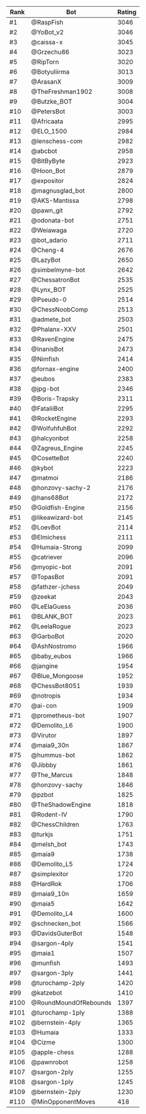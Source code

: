 Rank|Bot|Rating
---|---|---
#1|@RaspFish|3046
#2|@YoBot_v2|3046
#3|@caissa-x|3045
#4|@Grzechu86|3023
#5|@RipTorn|3020
#6|@Botyuliirma|3013
#7|@ArasanX|3009
#8|@TheFreshman1902|3008
#9|@Butzke_BOT|3004
#10|@PetersBot|3003
#11|@Africaata|2995
#12|@ELO_1500|2984
#13|@lenschess-com|2982
#14|@abcbot|2958
#15|@BitByByte|2923
#16|@Hoon_Bot|2879
#17|@expositor|2824
#18|@magnusglad_bot|2800
#19|@AKS-Mantissa|2798
#20|@pawn_git|2792
#21|@odonata-bot|2751
#22|@Weiawaga|2720
#23|@bot_adario|2711
#24|@Cheng-4|2676
#25|@LazyBot|2650
#26|@simbelmyne-bot|2642
#27|@ChessatronBot|2535
#28|@Lynx_BOT|2525
#29|@Pseudo-0|2514
#30|@ChessNoobComp|2513
#31|@admete_bot|2503
#32|@Phalanx-XXV|2501
#33|@RavenEngine|2475
#34|@InanisBot|2473
#35|@Nimfish|2414
#36|@fornax-engine|2400
#37|@eubos|2383
#38|@jpg-bot|2346
#39|@Boris-Trapsky|2311
#40|@FataliiBot|2295
#41|@RocketEngine|2293
#42|@WolfuhfuhBot|2292
#43|@halcyonbot|2258
#44|@Zagreus_Engine|2245
#45|@CosetteBot|2240
#46|@kybot|2223
#47|@matmoi|2186
#48|@honzovy-sachy-2|2176
#49|@hans68Bot|2172
#50|@Goldfish-Engine|2156
#51|@likeawizard-bot|2145
#52|@LoevBot|2114
#53|@Elmichess|2111
#54|@Humaia-Strong|2099
#55|@catriever|2096
#56|@myopic-bot|2091
#57|@TopasBot|2091
#58|@fathzer-jchess|2049
#59|@zeekat|2043
#60|@LeElaGuess|2036
#61|@BLANK_BOT|2023
#62|@LeelaRogue|2023
#63|@GarboBot|2020
#64|@AshNostromo|1966
#65|@baby_eubos|1966
#66|@jangine|1954
#67|@Blue_Mongoose|1952
#68|@ChessBot8051|1939
#69|@notropis|1934
#70|@ai-con|1909
#71|@prometheus-bot|1907
#72|@Demolito_L6|1900
#73|@Virutor|1897
#74|@maia9_30n|1867
#75|@hummus-bot|1862
#76|@Jibbby|1861
#77|@The_Marcus|1848
#78|@honzovy-sachy|1846
#79|@pzbot|1825
#80|@TheShadowEngine|1818
#81|@Rodent-IV|1790
#82|@ChessChildren|1763
#83|@turkjs|1751
#84|@melsh_bot|1743
#85|@maia9|1738
#86|@Demolito_L5|1724
#87|@simplexitor|1720
#88|@HardRok|1706
#89|@maia9_10n|1659
#90|@maia5|1642
#91|@Demolito_L4|1600
#92|@schnecken_bot|1566
#93|@DavidsGuterBot|1548
#94|@sargon-4ply|1541
#95|@maia1|1507
#96|@munfish|1493
#97|@sargon-3ply|1441
#98|@turochamp-2ply|1420
#99|@katzebot|1410
#100|@RoundMoundOfRebounds|1397
#101|@turochamp-1ply|1388
#102|@bernstein-4ply|1365
#103|@Humaia|1333
#104|@Cizme|1300
#105|@apple-chess|1288
#106|@pawnrobot|1258
#107|@sargon-2ply|1255
#108|@sargon-1ply|1245
#109|@bernstein-2ply|1230
#110|@MinOpponentMoves|418
